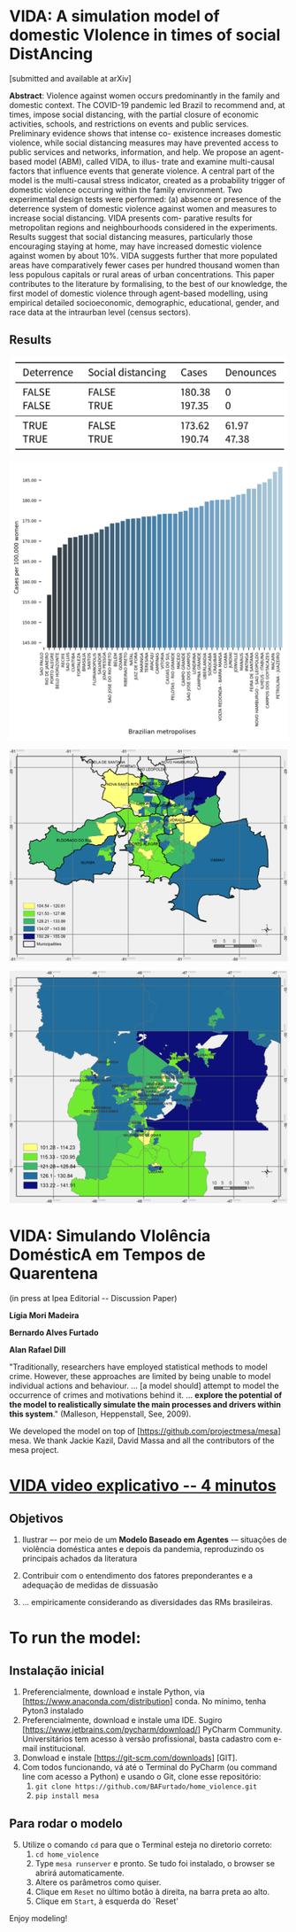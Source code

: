 # VIDA: A simulation model of domestic VIolence in times of social DistAncing

[submitted and available at arXiv]

**Abstract**: Violence against women occurs predominantly in the family and domestic context. The COVID-19
pandemic led Brazil to recommend and, at times, impose social distancing, with the partial closure of economic
activities, schools, and restrictions on events and public services. Preliminary evidence shows that intense co-
existence increases domestic violence, while social distancing measures may have prevented access to public
services and networks, information, and help. We propose an agent-based model (ABM), called VIDA, to illus-
trate and examine multi-causal factors that influence events that generate violence. A central part of the model
is the multi-causal stress indicator, created as a probability trigger of domestic violence occurring within the
family environment. Two experimental design tests were performed: (a) absence or presence of the deterrence
system of domestic violence against women and measures to increase social distancing. VIDA presents com-
parative results for metropolitan regions and neighbourhoods considered in the experiments. Results suggest
that social distancing measures, particularly those encouraging staying at home, may have increased domestic
violence against women by about 10%. VIDA suggests further that more populated areas have comparatively
fewer cases per hundred thousand women than less populous capitals or rural areas of urban concentrations.
This paper contributes to the literature by formalising, to the best of our knowledge, the first model of domestic
violence through agent-based modelling, using empirical detailed socioeconomic, demographic, educational,
gender, and race data at the intraurban level (census sectors).

## Results

![Experimental design: deterrence system and social distancing](tab3.png)

![Comparison among Brazilian metropolitan regions](fig1.png)

![Intrametropolitan comparison -- Porto Alegre](fig2.png)

![Intrametropolitan comparison -- Brasília](fig3.png)


# VIDA: Simulando VIolência DomésticA em Tempos de Quarentena
(in press at Ipea Editorial -- Discussion Paper)

**Lígia Mori Madeira**

**Bernardo Alves Furtado**

**Alan Rafael Dill**

"Traditionally, researchers have employed statistical methods to model crime. However, these approaches
are limited by being unable to model individual actions and behaviour. ... [a model should] attempt to model
the occurrence of crimes and motivations behind it. ... **explore the potential of the model to realistically
simulate the main processes and drivers within this system**." (Malleson, Heppenstall, See, 2009).  

We developed the model on top of [https://github.com/projectmesa/mesa] mesa.
We thank Jackie Kazil, David Massa and all the contributors of the mesa project. 

# [VIDA video explicativo -- 4 minutos](https://www.youtube.com/watch?v=14r831iPbbM&feature=youtu.be])  

## Objetivos

1. Ilustrar –- por meio de um **Modelo Baseado em Agentes** -– situações de violência doméstica
antes e depois da pandemia, reproduzindo os principais achados da literatura

2. Contribuir com o entendimento dos fatores preponderantes e a adequação de medidas
de dissuasão

3. ... empiricamente considerando as
diversidades das RMs brasileiras.

# To run the model:
## Instalação inicial

1. Preferencialmente, download e instale Python, via [https://www.anaconda.com/distribution] conda. 
No mínimo, tenha Pyton3 instalado
2. Preferencialmente, download e instale uma IDE. Sugiro 
[https://www.jetbrains.com/pycharm/download/] PyCharm Community. 
Universitários tem acesso à versão profissional, basta cadastro com e-mail institucional. 
3. Donwload e instale [https://git-scm.com/downloads] [GIT].
4. Com todos funcionando, vá até o Terminal do PyCharm (ou command line com acesso a Python) e usando o Git, 
clone esse repositório:
    1. `git clone https://github.com/BAFurtado/home_violence.git`  
    2. `pip install mesa`
    
## Para rodar o modelo
5. Utilize o comando `cd` para que o Terminal esteja no diretorio correto: 
    1. `cd home_violence`
    2. Type `mesa runserver` e pronto. Se tudo foi instalado, o browser se abrirá automaticamente. 
    3. Altere os parâmetros como quiser.
    4. Clique em `Reset` no último botão à direita, na barra preta ao alto.
    5. Clique em `Start`, à esquerda do `Reset'
    
Enjoy modeling!
